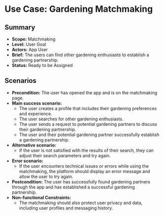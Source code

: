 # Use Case: Gardening Matchmaking

## Summary

-   **Scope:** Matchmaking
-   **Level:** User Goal
-   **Actors:** App User
-   **Brief:** The users can find other gardening enthusiasts to establish a gardening partnership.
-   **Status:** Ready to be Assigned

## Scenarios

-   **Precondition:**
    The user has opened the app and is on the matchmaking page.
-   **Main success scenario:**
    -   The user creates a profile that includes their gardening preferences and experience.
    -   The user searches for other gardening enthusiasts.
    -   The user sends a request to potential gardening partners to discuss their gardening partnership.
    -   The user and their potential gardening partner successfully establish a gardening partnership.
-   **Alternative scenario:**
    -   If the user is not satisfied with the results of their search, they can adjust their search parameters and try again.
-   **Error scenario:**
    -   If the user encounters technical issues or errors while using the matchmaking, the platform should display an error message and allow the user to try again.
-   **Postcondition:**
    The user has successfully found gardening partners through the app and has established a successful gardening partnership.
-   **Non-functional Constraints:**
    -   The matchmaking should also protect user privacy and data, including user profiles and messaging history.
